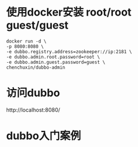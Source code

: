 # 使用docker安装  root/root guest/guest

```
docker run -d \
-p 8080:8080 \
-e dubbo.registry.address=zookeeper://ip:2181 \
-e dubbo.admin.root.password=root \
-e dubbo.admin.guest.password=guest \
chenchuxin/dubbo-admin
```



# 访问dubbo
http://localhost:8080/


# dubbo入门案例

[dubbo-samples]: https://github.com/apache/dubbo-samples	"dubbo-samples"

